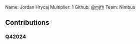 Name: Jordan Hrycaj
Multiplier: 1
Github: [@mjfh](https://github.com/mjfh)
Team: Nimbus

## Contributions
### Q42024
